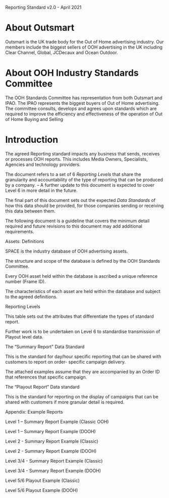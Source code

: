 Reporting Standard v2.0 - April 2021

# About Outsmart

Outsmart is the UK trade body for the Out of Home advertising industry. Our members include the biggest
sellers of OOH advertising in the UK including Clear Channel, Global, JCDecaux and Ocean Outdoor.

# About OOH Industry Standards Committee

The OOH Standards Committee has representation from both Outsmart and IPAO. The IPAO represents the
biggest buyers of Out of Home advertising. The committee consults, develops and agrees upon standards which
are required to improve the efficiency and effectiveness of the operation of Out of Home Buying and Selling

# Introduction

The agreed Reporting standard impacts any business that sends, receives or processes OOH reports. This
includes Media Owners, Specialists, Agencies and technology providers.

The document refers to a set of 6 _Reporting Levels_ that share the granularity and accountability of the type of
reporting that can be produced by a company. – A further update to this document is expected to cover Level 6
in more detail in the future.

The final part of this document sets out the expected _Data Standards_ of how this data should be provided, for
those companies sending or receiving this data between them.

The following document is a guideline that covers the minimum detail required and future revisions to this
document may add additional requirements.


Assets: Definitions

SPACE is the industry database of OOH advertising assets.

The structure and scope of the database is defined by the OOH Standards Committee.

Every OOH asset held within the database is ascribed a unique reference number (Frame ID).

The characteristics of each asset are held within the database and subject to the agreed definitions.


Reporting Levels

This table sets out the attributes that differentiate the types of standard report.

Further work is to be undertaken on Level 6 to standardise transmission of Playout level data.


The “Summary Report” Data Standard

This is the standard for day/hour specific reporting that can be shared with customers to report on order-
specific campaign delivery.

The attached examples assume that they are accompanied by an Order ID that references that specific
campaign.

The “Playout Report” Data standard

This is the standard for reporting on the display of campaigns that can be shared with customers if more
granular detail is required.


Appendix: Example Reports

Level 1 – Summary Report Example (Classic OOH)

Level 1 – Summary Report Example (DOOH)

Level 2 - Summary Report Example (Classic)


Level 2 - Summary Report Example (DOOH)

Level 3/4 - Summary Report Example (Classic)

Level 3/4 - Summary Report Example (DOOH)


Level 5/6 Playout Example (Classic)

Level 5/6 Playout Example (DOOH)
